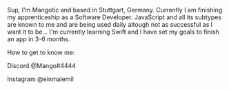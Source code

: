 Sup,
I'm Mangotic and based in Stuttgart, Germany.
Currently I am finishing my apprenticeship as a Software Developer. 
JavaScript and all its subtypes are known to me and are being used daily altough not as successful as I want it to be... 
I'm currently learning Swift and I have set my goals to finish an app in 3-6 months.

How to get to know me:

Discord
@Mango#4444

Instagram
@einmalemil

<!---
Mangotic/Mangotic is a ✨ special ✨ repository because its `README.md` (this file) appears on your GitHub profile.
You can click the Preview link to take a look at your changes.
--->
